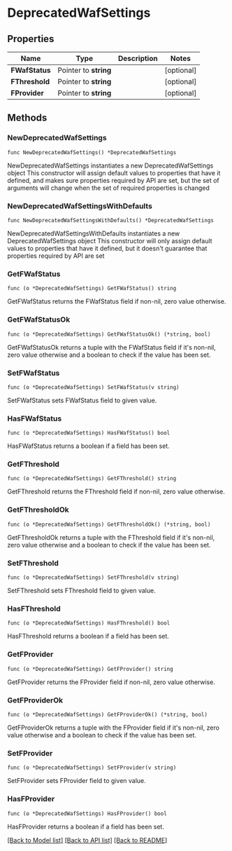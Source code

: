 # DeprecatedWafSettings

## Properties

Name | Type | Description | Notes
------------ | ------------- | ------------- | -------------
**FWafStatus** | Pointer to **string** |  | [optional] 
**FThreshold** | Pointer to **string** |  | [optional] 
**FProvider** | Pointer to **string** |  | [optional] 

## Methods

### NewDeprecatedWafSettings

`func NewDeprecatedWafSettings() *DeprecatedWafSettings`

NewDeprecatedWafSettings instantiates a new DeprecatedWafSettings object
This constructor will assign default values to properties that have it defined,
and makes sure properties required by API are set, but the set of arguments
will change when the set of required properties is changed

### NewDeprecatedWafSettingsWithDefaults

`func NewDeprecatedWafSettingsWithDefaults() *DeprecatedWafSettings`

NewDeprecatedWafSettingsWithDefaults instantiates a new DeprecatedWafSettings object
This constructor will only assign default values to properties that have it defined,
but it doesn't guarantee that properties required by API are set

### GetFWafStatus

`func (o *DeprecatedWafSettings) GetFWafStatus() string`

GetFWafStatus returns the FWafStatus field if non-nil, zero value otherwise.

### GetFWafStatusOk

`func (o *DeprecatedWafSettings) GetFWafStatusOk() (*string, bool)`

GetFWafStatusOk returns a tuple with the FWafStatus field if it's non-nil, zero value otherwise
and a boolean to check if the value has been set.

### SetFWafStatus

`func (o *DeprecatedWafSettings) SetFWafStatus(v string)`

SetFWafStatus sets FWafStatus field to given value.

### HasFWafStatus

`func (o *DeprecatedWafSettings) HasFWafStatus() bool`

HasFWafStatus returns a boolean if a field has been set.

### GetFThreshold

`func (o *DeprecatedWafSettings) GetFThreshold() string`

GetFThreshold returns the FThreshold field if non-nil, zero value otherwise.

### GetFThresholdOk

`func (o *DeprecatedWafSettings) GetFThresholdOk() (*string, bool)`

GetFThresholdOk returns a tuple with the FThreshold field if it's non-nil, zero value otherwise
and a boolean to check if the value has been set.

### SetFThreshold

`func (o *DeprecatedWafSettings) SetFThreshold(v string)`

SetFThreshold sets FThreshold field to given value.

### HasFThreshold

`func (o *DeprecatedWafSettings) HasFThreshold() bool`

HasFThreshold returns a boolean if a field has been set.

### GetFProvider

`func (o *DeprecatedWafSettings) GetFProvider() string`

GetFProvider returns the FProvider field if non-nil, zero value otherwise.

### GetFProviderOk

`func (o *DeprecatedWafSettings) GetFProviderOk() (*string, bool)`

GetFProviderOk returns a tuple with the FProvider field if it's non-nil, zero value otherwise
and a boolean to check if the value has been set.

### SetFProvider

`func (o *DeprecatedWafSettings) SetFProvider(v string)`

SetFProvider sets FProvider field to given value.

### HasFProvider

`func (o *DeprecatedWafSettings) HasFProvider() bool`

HasFProvider returns a boolean if a field has been set.


[[Back to Model list]](HOW-TO.md#documentation-for-models) [[Back to API list]](HOW-TO.md#documentation-for-api-endpoints) [[Back to README]](HOW-TO.md)


